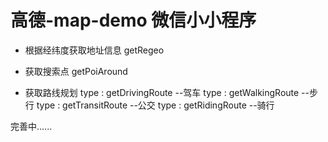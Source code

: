 # 高德-map-demo  微信小小程序

* 根据经纬度获取地址信息
  getRegeo

* 获取搜索点
  getPoiAround

* 获取路线规划
  type : getDrivingRoute --驾车
  type : getWalkingRoute --步行
  type : getTransitRoute --公交
  type : getRidingRoute --骑行

完善中......
